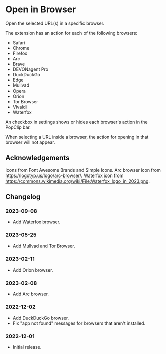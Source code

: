 # Open in Browser

Open the selected URL(s) in a specific browser.

The extension has an action for each of the following browsers:

- Safari
- Chrome
- Firefox
- Arc
- Brave
- DEVONagent Pro
- DuckDuckGo
- Edge
- Mullvad
- Opera
- Orion
- Tor Browser
- Vivaldi
- Waterfox

An checkbox in settings shows or hides each browser's action in the PopClip bar.

When selecting a URL inside a browser, the action for opening in that browser
will not appear.

## Acknowledgements

Icons from Font Awesome Brands and Simple Icons. Arc browser icon from
<https://logotyp.us/logo/arc-browser/>. Waterfox icon from <https://commons.wikimedia.org/wiki/File:Waterfox_logo_in_2023.png>.

## Changelog

### 2023-09-08

- Add Waterfox browser.

### 2023-05-25

- Add Mullvad and Tor Browser.

### 2023-02-11

- Add Orion browser.

### 2023-02-08

- Add Arc browser.

### 2022-12-02

- Add DuckDuckGo browser.
- Fix "app not found" messages for browsers that aren't installed.

### 2022-12-01

- Initial release.
